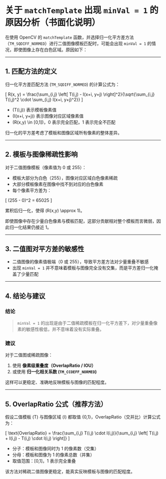 # 关于 `matchTemplate` 出现 `minVal = 1` 的原因分析（书面化说明）

在使用 OpenCV 的 `matchTemplate` 函数，并选择归一化平方差方法（`TM_SQDIFF_NORMED`）进行二值图像模板匹配时，可能会出现 `minVal = 1` 的情况，即使图像上存在白色区域。原因如下：

---

## 1. 匹配方法的定义

归一化平方差匹配方法 (`TM_SQDIFF_NORMED`) 的计算公式为：

\[
R(x, y) = \frac{\sum_{i,j} \left[ T(i,j) - I(x+i, y+j) \right]^2}{\sqrt{\sum_{i,j} T(i,j)^2 \cdot \sum_{i,j} I(x+i, y+j)^2}}
\]

- \(T(i,j)\) 表示模板像素值  
- \(I(x+i, y+j)\) 表示图像对应区域像素值  
- \(R(x,y) \in [0,1]\)，0 表示完全匹配，1 表示完全不匹配  

归一化的平方差考虑了模板和图像区域所有像素的整体差异。

---

## 2. 模板与图像稀疏性影响

对于二值图像模板（像素值为 0 或 255）：

- 模板大部分为白色（255），图像对应区域白色像素稀疏  
- 大部分模板像素在图像中找不到对应的白色像素  
- 每个像素平方差为：

\[
(255 - 0)^2 = 65025
\]

累积后归一化，使得 \(R(x,y) \approx 1\)。

即使图像中存在少量白色像素与模板匹配，这部分贡献相对整个模板而言微弱，因此归一化结果仍接近 1。

---

## 3. 二值图对平方差的敏感性

- 二值图像的像素值极端（0 或 255），导致平方差方法对少量重叠不敏感  
- 出现 `minVal = 1` 并不意味着模板与图像完全没有交集，而是平方差归一化掩盖了少量匹配  

---

## 4. 结论与建议

### 结论

> `minVal = 1` 的出现是由于二值稀疏模板在归一化平方差下，对少量重叠像素的敏感性极低，并不意味着没有实际重叠。

### 建议

对于二值图或稀疏图像：

1. 使用 **像素级重叠度（OverlapRatio / IOU）**  
2. 或使用 **归一化相关系数 (`TM_CCOEFF_NORMED`)**  

这样可以更稳定、准确地反映模板与图像的匹配程度。

---

## 5. OverlapRatio 公式（推荐方法）

假设二值模板 \(T\) 与图像区域 \(I\) 都取值 {0,1}，OverlapRatio（交并比）计算公式为：

\[
\text{OverlapRatio} = \frac{\sum_{i,j} T(i,j) \cdot I(i,j)}{\sum_{i,j} \left[ T(i,j) + I(i,j) - T(i,j) \cdot I(i,j) \right]}
\]

- 分子：模板和图像同时为 1 的像素数（交集）  
- 分母：模板和图像为 1 的像素总数（并集）  
- 取值范围：[0,1]，1 表示完全重叠  

该方法对稀疏二值图像更稳定，能真实反映模板与图像的匹配程度。
